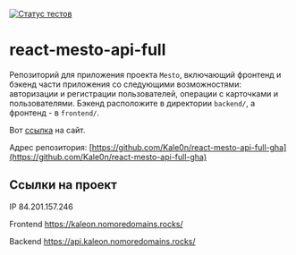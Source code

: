 [![Статус тестов](../../actions/workflows/tests.yml/badge.svg)](../../actions/workflows/tests.yml)

# react-mesto-api-full
Репозиторий для приложения проекта `Mesto`, включающий фронтенд и бэкенд части приложения со следующими возможностями: авторизации и регистрации пользователей, операции с карточками и пользователями. Бэкенд расположите в директории `backend/`, а фронтенд - в `frontend/`. 
  
Вот [ссылка](https://kaleon.nomoredomains.rocks/) на сайт.

Адрес репозитория: [https://github.com/Kale0n/react-mesto-api-full-gha](https://github.com/Kale0n/react-mesto-api-full-gha)

## Ссылки на проект

IP 84.201.157.246

Frontend https://kaleon.nomoredomains.rocks/

Backend https://api.kaleon.nomoredomains.rocks/
